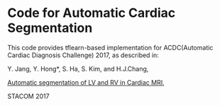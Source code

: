 # Code for Automatic Cardiac Segmentation 
This code provides tflearn-based implementation for ACDC(Automatic Cardiac Diagnosis Challenge) 2017, as described in:

Y. Jang, Y. Hong*, S. Ha, S. Kim, and H.J.Chang, 

[Automatic segmentation of LV and RV in Cardiac MRI](http://docs.wixstatic.com/ugd/6e16ef_7eae2abeb7914f9f9bcea06d120f1a34.pdf),

STACOM 2017
